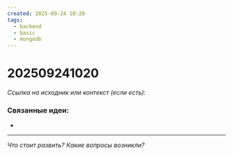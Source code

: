 ```yaml
---
created: 2025-09-24 10:20
tags:
  - backend
  - basic
  - mongodb
---
```

# 202509241020

*Ссылка на исходник или контекст (если есть):* 

### Связанные идеи:
*   
---

*Что стоит развить? Какие вопросы возникли?*